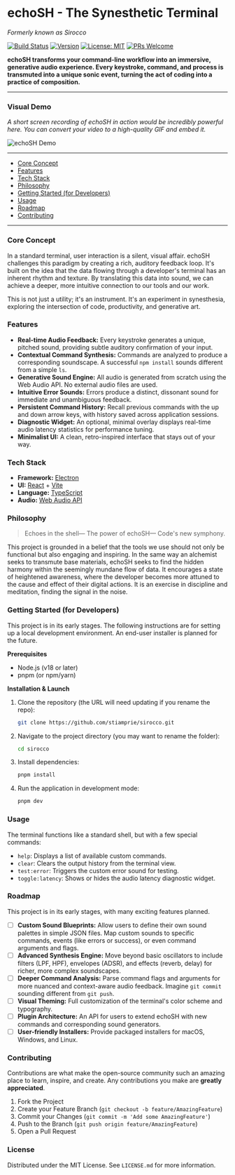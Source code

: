 # echoSH - The Synesthetic Terminal

*Formerly known as Sirocco*

[![Build Status](https://github.com/stiamprie/sirocco/actions/workflows/ci.yml/badge.svg)](https://github.com/stiamprie/sirocco/actions)
[![Version](https://img.shields.io/badge/version-0.1.0-blue)](https://github.com/stiamprie/sirocco/releases)
[![License: MIT](https://img.shields.io/badge/License-MIT-yellow.svg)](https://opensource.org/licenses/MIT)
[![PRs Welcome](https://img.shields.io/badge/PRs-welcome-brightgreen.svg)](http://makeapullrequest.com)

**echoSH transforms your command-line workflow into an immersive, generative audio experience. Every keystroke, command, and process is transmuted into a unique sonic event, turning the act of coding into a practice of composition.**

---

### Visual Demo

*A short screen recording of echoSH in action would be incredibly powerful here. You can convert your video to a high-quality GIF and embed it.*

![echoSH Demo](assets/echosh-demo.gif)

---

* [Core Concept](#core-concept)
* [Features](#features)
* [Tech Stack](#tech-stack)
* [Philosophy](#philosophy)
* [Getting Started (for Developers)](#getting-started-for-developers)
* [Usage](#usage)
* [Roadmap](#roadmap)
* [Contributing](#contributing)

---

### Core Concept

In a standard terminal, user interaction is a silent, visual affair. echoSH challenges this paradigm by creating a rich, auditory feedback loop. It's built on the idea that the data flowing through a developer's terminal has an inherent rhythm and texture. By translating this data into sound, we can achieve a deeper, more intuitive connection to our tools and our work.

This is not just a utility; it's an instrument. It's an experiment in synesthesia, exploring the intersection of code, productivity, and generative art.

### Features

* **Real-time Audio Feedback:** Every keystroke generates a unique, pitched sound, providing subtle auditory confirmation of your input.
* **Contextual Command Synthesis:** Commands are analyzed to produce a corresponding soundscape. A successful `npm install` sounds different from a simple `ls`.
* **Generative Sound Engine:** All audio is generated from scratch using the Web Audio API. No external audio files are used.
* **Intuitive Error Sounds:** Errors produce a distinct, dissonant sound for immediate and unambiguous feedback.
* **Persistent Command History:** Recall previous commands with the up and down arrow keys, with history saved across application sessions.
* **Diagnostic Widget:** An optional, minimal overlay displays real-time audio latency statistics for performance tuning.
* **Minimalist UI:** A clean, retro-inspired interface that stays out of your way.

### Tech Stack

* **Framework:** [Electron](https://www.electronjs.org/)
* **UI:** [React](https://reactjs.org/) + [Vite](https://vitejs.dev/)
* **Language:** [TypeScript](https://www.typescriptlang.org/)
* **Audio:** [Web Audio API](https://developer.mozilla.org/en-US/docs/Web/API/Web_Audio_API)

### Philosophy

> Echoes in the shell—
> The power of echoSH—
> Code's new symphony.

This project is grounded in a belief that the tools we use should not only be functional but also engaging and inspiring. In the same way an alchemist seeks to transmute base materials, echoSH seeks to find the hidden harmony within the seemingly mundane flow of data. It encourages a state of heightened awareness, where the developer becomes more attuned to the cause and effect of their digital actions. It is an exercise in discipline and meditation, finding the signal in the noise.

### Getting Started (for Developers)

This project is in its early stages. The following instructions are for setting up a local development environment. An end-user installer is planned for the future.

**Prerequisites**

* Node.js (v18 or later)
* pnpm (or npm/yarn)

**Installation & Launch**

1.  Clone the repository (the URL will need updating if you rename the repo):
    ```sh
    git clone https://github.com/stiamprie/sirocco.git
    ```
2.  Navigate to the project directory (you may want to rename the folder):
    ```sh
    cd sirocco
    ```
3.  Install dependencies:
    ```sh
    pnpm install
    ```
4.  Run the application in development mode:
    ```sh
    pnpm dev
    ```

### Usage

The terminal functions like a standard shell, but with a few special commands:

* `help`: Displays a list of available custom commands.
* `clear`: Clears the output history from the terminal view.
* `test:error`: Triggers the custom error sound for testing.
* `toggle:latency`: Shows or hides the audio latency diagnostic widget.

### Roadmap

This project is in its early stages, with many exciting features planned.

*   [ ] **Custom Sound Blueprints:** Allow users to define their own sound palettes in simple JSON files. Map custom sounds to specific commands, events (like errors or success), or even command arguments and flags.
*   [ ] **Advanced Synthesis Engine:** Move beyond basic oscillators to include filters (LPF, HPF), envelopes (ADSR), and effects (reverb, delay) for richer, more complex soundscapes.
*   [ ] **Deeper Command Analysis:** Parse command flags and arguments for more nuanced and context-aware audio feedback. Imagine `git commit` sounding different from `git push`.
*   [ ] **Visual Theming:** Full customization of the terminal's color scheme and typography.
*   [ ] **Plugin Architecture:** An API for users to extend echoSH with new commands and corresponding sound generators.
*   [ ] **User-friendly Installers:** Provide packaged installers for macOS, Windows, and Linux.

### Contributing

Contributions are what make the open-source community such an amazing place to learn, inspire, and create. Any contributions you make are **greatly appreciated**.

1.  Fork the Project
2.  Create your Feature Branch (`git checkout -b feature/AmazingFeature`)
3.  Commit your Changes (`git commit -m 'Add some AmazingFeature'`)
4.  Push to the Branch (`git push origin feature/AmazingFeature`)
5.  Open a Pull Request

### License

Distributed under the MIT License. See `LICENSE.md` for more information.
